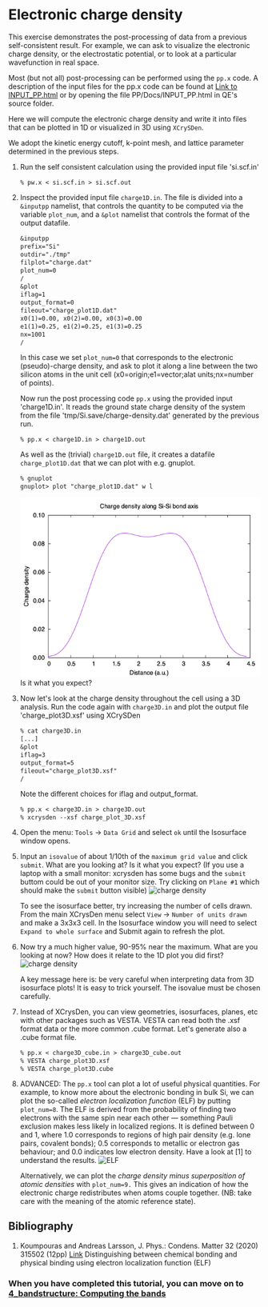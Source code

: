 # Electronic charge density
This exercise demonstrates the post-processing of data from a previous self-consistent result. For example, we can ask to visualize the electronic charge density, or the electrostatic potential, or to look at a particular wavefunction in real space.

Most (but not all) post-processing can be performed using the `pp.x` code. 
A description of the input files for the pp.x code can be found at [Link to INPUT_PP.html](http://https://www.quantum-espresso.org/Doc/INPUT_PP.html) or by opening the file PP/Docs/INPUT_PP.html in QE's source folder.

Here we will compute the electronic charge density and write it into files that can be plotted in 1D or visualized in 3D using `XCrySDen`. 

We adopt the kinetic energy cutoff, k-point mesh, and lattice parameter determined in the previous steps.

  1. Run the self consistent calculation using the provided input file 'si.scf.in'
      ```
      % pw.x < si.scf.in > si.scf.out
      ```
  2. Inspect the provided input file `charge1D.in`. The file is divided into a `&inputpp` namelist, that controls the quantity to be computed via the variable `plot_num`, and a `&plot` namelist that controls the format of the output datafile. 
     ```
     &inputpp
     prefix="Si"
     outdir="./tmp"
     filplot="charge.dat"
     plot_num=0
     /
     &plot
     iflag=1
     output_format=0
     fileout="charge_plot1D.dat"
     x0(1)=0.00, x0(2)=0.00, x0(3)=0.00
     e1(1)=0.25, e1(2)=0.25, e1(3)=0.25
     nx=1001
     /
     ```
     In this case we set `plot_num=0` that corresponds to the electronic (pseudo)-charge density, and ask to plot it along a line between the two silicon atoms in the unit cell (x0=origin;e1=vector;alat units;nx=number of points).

     Now run the post processing code `pp.x` using the provided input 'charge1D.in'. 
     It reads the ground state charge density of the system from the file 'tmp/Si.save/charge-density.dat' generated by the previous run. 
      ```
      % pp.x < charge1D.in > charge1D.out
      ```
      As well as the (trivial) `charge1D.out` file, it creates a datafile `charge_plot1D.dat` that we can plot with e.g. gnuplot.
      ```
      % gnuplot
      gnuplot> plot "charge_plot1D.dat" w l
      ```
      ![charge density](Ref/charge_plot1D.png?raw=true "charge density")
      Is it what you expect?
  
  3. Now let's look at the charge density throughout the cell using a 3D analysis. Run the code again with `charge3D.in` and plot the output file 'charge_plot3D.xsf' using XCrySDen
      ```
      % cat charge3D.in
      [...]
      &plot
      iflag=3
      output_format=5
      fileout="charge_plot3D.xsf"
      /
      ```
      Note the different choices for iflag and output_format.
      ```
      % pp.x < charge3D.in > charge3D.out
      % xcrysden --xsf charge_plot_3D.xsf
      ```
  4. Open the menu: `Tools` -> `Data Grid` and select `ok` until the Isosurface window opens.

  5. Input an `isovalue` of about 1/10th of the `maximum grid value` and click `submit`. What are you looking at? Is it what you expect?
     (If you use a laptop with a small monitor: xcrysden has some bugs and the `submit` buttom could be out of your monitor size.
      Try clicking on `Plane #1` which should make the `submit` button visible)
     ![charge density](Ref/charge1.png?raw=true "charge density")

     To see the isosurface better, try increasing the number of cells drawn. From the main XCrysDen menu select `View` -> `Number of units drawn` and make a 3x3x3 cell. In the Isosurface window you will need to select `Expand to whole surface` and Submit again to refresh the plot. 

  6. Now try a much higher value, 90-95% near the maximum. What are you looking at now? How does it relate to the 1D plot you did first?
     ![charge density](Ref/charge2.png?raw=true "charge density")

     A key message here is: be very careful when interpreting data from 3D isosurface plots! It is easy to trick yourself. The isovalue must be chosen carefully.
  
  7. Instead of XCrysDen, you can view geometries, isosurfaces, planes, etc with other packages such as VESTA. VESTA can read both the .xsf format data or the more common .cube format. Let's generate also a .cube format file.

      ```
      % pp.x < charge3D_cube.in > charge3D_cube.out
      % VESTA charge_plot3D.xsf
      % VESTA charge_plot3D.cube
      ```

  8. ADVANCED: The `pp.x` tool can plot a lot of useful physical quantities. For example, to know more about the electronic bonding in bulk Si, we can plot the so-called _electron localization function_ (ELF) by putting `plot_num=8`. The ELF is derived from the probability of finding two electrons with the same spin near each other — something Pauli exclusion makes less likely in localized regions. It is defined between 0 and 1, where 1.0 corresponds to regions of high pair density (e.g. lone pairs, covalent bonds); 0.5 corresponds to metallic or electron gas behaviour; and 0.0 indicates low electron density. Have a look at [1] to understand the results. 
     ![ELF](Ref/elf.png?raw=true "ELF")

     Alternatively, we can plot the _charge density minus superposition of atomic densities_ with `plot_num=9.` This gives an indication of how the electronic charge redistributes when atoms couple together. (NB: take care with the meaning of the atomic reference state).

## Bibliography
1. Koumpouras and Andreas Larsson, J. Phys.: Condens. Matter 32 (2020) 315502 (12pp) [Link](https://doi.org/10.1088/1361-648X/ab7fd8)
Distinguishing between chemical bonding and physical binding using electron localization function (ELF)

### When you have completed this tutorial, you can move on to [4_bandstructure: Computing the bands](../4_bandstructure)
